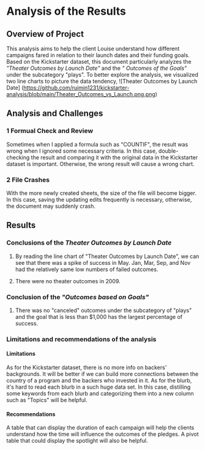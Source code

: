 # Analysis of the Results


## Overview of Project

This analysis aims to help the client Louise understand how different campaigns fared in relation to their launch dates and their funding goals.
Based on the Kickstarter dataset, this document particularly analyzes the *"Theater Outcomes by Launch Date"* and  the *" Outcomes of the Goals"* under the subcategory "plays". To better explore the analysis,  we visualized two line charts to picture the data tendency, ![Theater Outcomes by Launch Date] (https://github.com/ruimin1231/kickstarter-analysis/blob/main/Theater_Outcomes_vs_Launch.png.png)


## Analysis and Challenges

### 1 Formual Check and Review

Sometimes when I applied a formula such as "COUNTIF", the result was wrong when I ignored some necessary criteria. In this case, double-checking the result and comparing it with the original data in the Kickstarter dataset is important. Otherwise, the wrong result will cause a wrong chart.

### 2 File Crashes

With the more newly created sheets, the size of the file will become bigger. In this case, saving the updating edits frequently is necessary, otherwise, the document may suddenly crash.


## Results

### Conclusions of the *Theater Outcomes by Launch Date*

1. By reading the line chart of "Theater Outcomes by Launch Date", we can see that there was a spike of success in May. Jan, Mar, Sep, and Nov had the relatively same low numbers of failed outcomes. 

2. There were no theater outcomes in 2009.

### Conclusion of the *"Outcomes based on Goals"*

1. There was no "canceled" outcomes under the subcategory of "plays" and the goal that is less than $1,000 has the largest percentage of success.


### Limitations and recommendations of the analysis

#### Limitations

As for the Kickstarter dataset, there is no more info on backers' backgrounds. It will be better if we can build more connections between the country of a program and the backers who invested in it. As for the blurb, it's hard to read each blurb in a such huge data set. In this case, distilling some keywords from each blurb and categorizing them into a new column such as "Topics" will be helpful.

#### Recommendations

A table that can display the duration of each campaign will help the clients understand how the time will influence the outcomes of the pledges. A pivot table that could display the spotlight will also be helpful.



